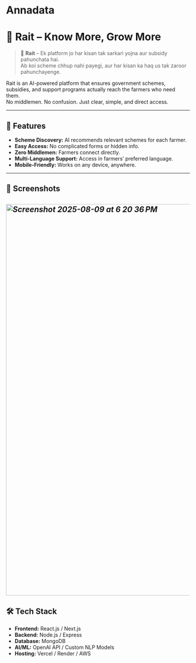 # Annadata
# 🌾 Rait – Know More, Grow More

> 🚜 **Rait** – Ek platform jo har kisan tak sarkari yojna aur subsidy pahunchata hai.  
> Ab koi scheme chhup nahi payegi, aur har kisan ka haq us tak zaroor pahunchayenge.

Rait is an AI-powered platform that ensures government schemes, subsidies, and support programs actually reach the farmers who need them.  
No middlemen. No confusion. Just clear, simple, and direct access.

---

## 🚀 Features
- **Scheme Discovery:** AI recommends relevant schemes for each farmer.
- **Easy Access:** No complicated forms or hidden info.
- **Zero Middlemen:** Farmers connect directly.
- **Multi-Language Support:** Access in farmers’ preferred language.
- **Mobile-Friendly:** Works on any device, anywhere.
---
## 📸 Screenshots
*<img width="1710" height="1069" alt="Screenshot 2025-08-09 at 6 20 36 PM" src="https://github.com/user-attachments/assets/222da3c6-e696-4105-acf2-792e323ea2fb" />*
---

## 🛠️ Tech Stack
- **Frontend:** React.js / Next.js
- **Backend:** Node.js / Express
- **Database:** MongoDB
- **AI/ML:** OpenAI API / Custom NLP Models
- **Hosting:** Vercel / Render / AWS
